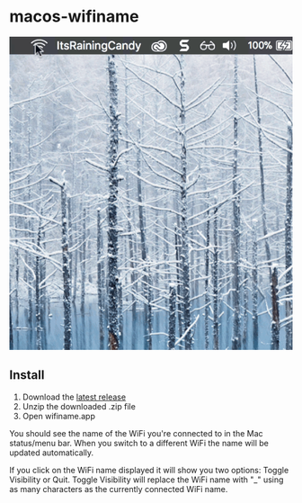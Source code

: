 # macos-wifiname

![](screenshot.gif)

## Install
1. Download the [latest release](https://github.com/clarkio/macos-wifiname/releases)
2. Unzip the downloaded .zip file
3. Open wifiname.app

You should see the name of the WiFi you're connected to in the Mac status/menu bar. When you switch to a different WiFi the name will be updated automatically.

If you click on the WiFi name displayed it will show you two options: Toggle Visibility or Quit. Toggle Visibility will replace the WiFi name with "_" using as many characters as the currently connected WiFi name.
